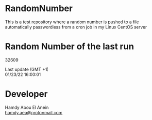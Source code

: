 # RandomNumber    
This is a test repository where a random number is pushed to a file automatically passwordless from a cron job in my Linux CentOS server    
# Random Number of the last run   
32609
      
Last update (GMT +1)    
01/23/22 16:00:01
# Developer    
Hamdy Abou El Anein   
hamdy.aea@protonmail.com
